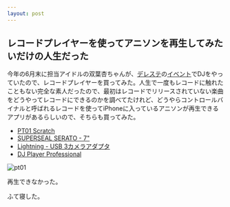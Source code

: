 ```yaml
---
layout: post
---
```


## レコードプレイヤーを使ってアニソンを再生してみたいだけの人生だった

今年の6月末に担当アイドルの双葉杏ちゃんが、[デレステ](http://cinderella.idolmaster.jp/sl-stage/)の[イベント](https://twitter.com/imascg_stage/status/880673560901169153)でDJをやっていたので、レコードプレイヤーを買ってみた。人生で一度もレコードに触れたこともない完全な素人だったので、最初はレコードでリリースされていない楽曲をどうやってレコードにできるのかを調べてたけれど、どうやらコントロールバイナルと呼ばれるレコードを使ってiPhoneに入っているアニソンが再生できるアプリがあるらしいので、そちらも買ってみた。

- [PT01 Scratch](http://numark.jp/pt01-scratch/)
- [SUPERSEAL SERATO - 7"](https://www.thudrumble.com/collections/serato-products/products/super-seal-serato-7)
- [Lightning - USB 3カメラアダプタ](https://www.apple.com/jp/shop/product/MK0W2AM/A/lightning-usb-3%E3%82%AB%E3%83%A1%E3%83%A9%E3%82%A2%E3%83%80%E3%83%97%E3%82%BF?fnode=97)
- [DJ Player Professional](https://itunes.apple.com/jp/app/dj-player-professional/id339810085?mt=8)

![pt01]({{site.baseurl}}/images/pt01.jpg)

再生できなかった。

ふて寝した。

